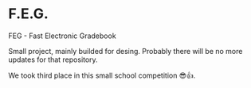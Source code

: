 # F.E.G.
FEG - Fast Electronic Gradebook

Small project, mainly builded for desing.
Probably there will be no more updates for that repository.

We took third place in this small school competition 😎👍.

